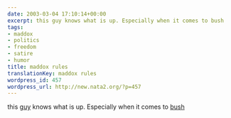 ```yaml
---
date: 2003-03-04 17:10:14+00:00
excerpt: this guy knows what is up. Especially when it comes to bush
tags:
- maddox
- politics
- freedom
- satire
- humor
title: maddox rules
translationKey: maddox rules
wordpress_id: 457
wordpress_url: http://new.nata2.org/?p=457
---
```


this <a href="http://maddox.xmission.com">guy</a> knows what is up. Especially when it comes to <a href="http://maddox.xmission.com/limits_to_freedom.html">bush</a>